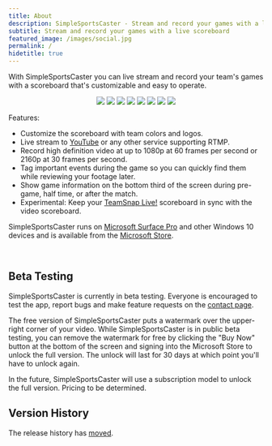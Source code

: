 ```yaml
---
title: About
description: SimpleSportsCaster - Stream and record your games with a live scoreboard.
subtitle: Stream and record your games with a live scoreboard
featured_image: /images/social.jpg
permalink: /
hidetitle: true
---
```


With SimpleSportsCaster you can live stream and record your team's games with a scoreboard that's customizable and easy to operate.

<div align="center" class="gallery" data-columns="3">
    <img src="{{site.url}}/assets/screens/InGame1.png">
    <img src="{{site.url}}/assets/screens/InGame2.png">
    <img src="{{site.url}}/assets/screens/InGame3.png">
    <img src="{{site.url}}/assets/screens/InGame4.png">
    <img src="{{site.url}}/assets/screens/Pregame1.png">
    <img src="{{site.url}}/assets/screens/InGame5.png">
    <img src="{{site.url}}/assets/screens/Halftime1.png">
    <img src="{{site.url}}/assets/screens/Final1.png">
</div>


Features:
* Customize the scoreboard with team colors and logos.
* Live stream to [YouTube](https://youtube.com) or any other service supporting RTMP.
* Record high definition video at up to 1080p at 60 frames per second or 2160p at 30 frames per second.
* Tag important events during the game so you can quickly find them while reviewing your footage later.
* Show game information on the bottom third of the screen during pre-game, half time, or after the match.
* Experimental: Keep your [TeamSnap Live!](https://www.teamsnap.com/teams/features/teamsnap-live) scoreboard in sync with the video scoreboard.

SimpleSportsCaster runs on [Microsoft Surface Pro](https://www.microsoft.com/en-us/surface) and other Windows 10 devices and is available from the [Microsoft Store](https://www.microsoft.com/store/apps/9NRQMTPGS298?cid=sscdotcom).  

<br/>

<!-- Large badge -->
<!--
<a href='https://www.microsoft.com/store/apps/9NRQMTPGS298?cid=storebadge&ocid=badge'><img src='https://developer.microsoft.com/en-us/store/badges/images/English_get-it-from-MS.png' alt='Get it from Microsoft' style='width: 284px; height: 104px;'/></a>
-->

<!-- Small badge -->
<!--
<a href='https://www.microsoft.com/store/apps/9NRQMTPGS298?cid=storebadge&ocid=badge'><img src='https://developer.microsoft.com/en-us/store/badges/images/English_get_L.png' alt='Get' style='width: 127px; height: 52px;'/></a>
-->

<!-- normal banner -->
<div align="center" id="mspb-13l7a8y9mrnt" class="9NRQMTPGS298"></div>
<script src="https://storebadge.azureedge.net/src/badge-1.8.4.js"></script>
<script>
  mspb('9NRQMTPGS298', function(badge) {
    document.getElementById('mspb-13l7a8y9mrnt').innerHTML = badge;
  });
</script>
<!-- large banner -->
<!--
<div align="center" id="mspb-fiesvxg2x8f3" class="9NRQMTPGS298"></div>
<script src="https://storebadge.azureedge.net/src/badge-1.8.4.js"></script>
<script>
  mspb({ productId: '9NRQMTPGS298', badgeType: 'large' }, function(badge) {
    document.getElementById('mspb-fiesvxg2x8f3').innerHTML = badge;
  });
</script>
-->

## Beta Testing

SimpleSportsCaster is currently in beta testing. Everyone is encouraged to test the app, report bugs and make feature requests on the [contact page](/contact).  

The free version of SimpleSportsCaster puts a watermark over the upper-right corner of your video. While SimpleSportsCaster is in public beta testing, you can remove the watermark for free by clicking the "Buy Now" button at the bottom of the screen and signing into the Microsoft Store to unlock the full version. The unlock will last for 30 days at which point you'll have to unlock again.

In the future, SimpleSportsCaster will use a subscription model to unlock the full version. Pricing to be determined.

## Version History

The release history has [moved](/releases).
